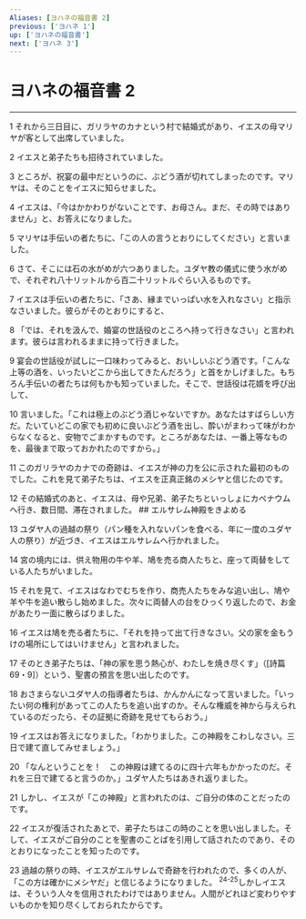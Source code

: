 ```yaml
---
Aliases: [ヨハネの福音書 2]
previous: ['ヨハネ 1']
up: ['ヨハネの福音書']
next: ['ヨハネ 3']
---
```

# ヨハネの福音書 2

***




1 
それから三日目に、ガリラヤのカナという村で結婚式があり、イエスの母マリヤが客として出席していました。 



2 
イエスと弟子たちも招待されていました。 



3 
ところが、祝宴の最中だというのに、ぶどう酒が切れてしまったのです。マリヤは、そのことをイエスに知らせました。 



4 
イエスは、「今はかかわりがないことです、お母さん。まだ、その時ではありません」と、お答えになりました。 



5 
マリヤは手伝いの者たちに、「この人の言うとおりにしてください」と言いました。 



6 
さて、そこには石の水がめが六つありました。ユダヤ教の儀式に使う水がめで、それぞれ八十リットルから百二十リットルぐらい入るものです。 



7 
イエスは手伝いの者たちに、「さあ、縁までいっぱい水を入れなさい」と指示なさいました。彼らがそのとおりにすると、 



8 
「では、それを汲んで、婚宴の世話役のところへ持って行きなさい」と言われます。彼らは言われるままに持って行きました。 



9 
宴会の世話役が試しに一口味わってみると、おいしいぶどう酒です。「こんな上等の酒を、いったいどこから出してきたんだろう」と首をかしげました。もちろん手伝いの者たちは何もかも知っていました。そこで、世話役は花婿を呼び出して、 



10 
言いました。「これは極上のぶどう酒じゃないですか。あなたはすばらしい方だ。たいていどこの家でも初めに良いぶどう酒を出し、酔いがまわって味がわからなくなると、安物でごまかすものです。ところがあなたは、一番上等なものを、最後まで取っておかれたのですから。」 



11 
このガリラヤのカナでの奇跡は、イエスが神の力を公に示された最初のものでした。これを見て弟子たちは、イエスを正真正銘のメシヤと信じたのです。 



12 
その結婚式のあと、イエスは、母や兄弟、弟子たちといっしょにカペナウムへ行き、数日間、滞在されました。 ## エルサレム神殿をきよめる 



13 
ユダヤ人の過越の祭り（パン種を入れないパンを食べる、年に一度のユダヤ人の祭り）が近づき、イエスはエルサレムへ行かれました。 



14 
宮の境内には、供え物用の牛や羊、鳩を売る商人たちと、座って両替をしている人たちがいました。 



15 
それを見て、イエスはなわでむちを作り、商売人たちをみな追い出し、鳩や羊や牛を追い散らし始めました。次々に両替人の台をひっくり返したので、お金があたり一面に散らばりました。 



16 
イエスは鳩を売る者たちに、「それを持って出て行きなさい。父の家を金もうけの場所にしてはいけません」と言われました。 



17 
そのとき弟子たちは、「神の家を思う熱心が、わたしを焼き尽くす」（[詩篇69・9]）という、聖書の預言を思い出したのです。 



18 
おさまらないユダヤ人の指導者たちは、かんかんになって言いました。「いったい何の権利があってこの人たちを追い出すのか。そんな権威を神から与えられているのだったら、その証拠に奇跡を見せてもらおう。」 



19 
イエスはお答えになりました。「わかりました。この神殿をこわしなさい。三日で建て直してみせましょう。」 



20 
「なんということを！　この神殿は建てるのに四十六年もかかったのだ。それを三日で建てると言うのか。」ユダヤ人たちはあきれ返りました。 



21 
しかし、イエスが「この神殿」と言われたのは、ご自分の体のことだったのです。 



22 
イエスが復活されたあとで、弟子たちはこの時のことを思い出しました。そして、イエスがご自分のことを聖書のことばを引用して話されたのであり、そのとおりになったことを知ったのです。 



23 
過越の祭りの時、イエスがエルサレムで奇跡を行われたので、多くの人が、「この方は確かにメシヤだ」と信じるようになりました。 <sup class="versenum">24-25</sup>しかしイエスは、そういう人々を信用されたわけではありません。人間がどれほど変わりやすいものかを知り尽くしておられたからです。
